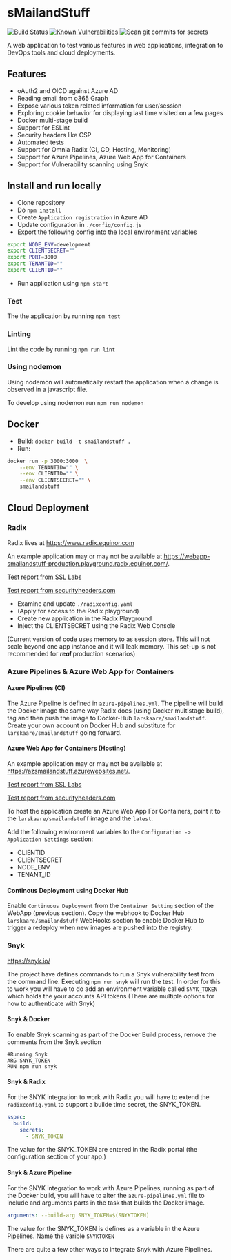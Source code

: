 # sMailandStuff

[![Build Status](https://lksk.visualstudio.com/sMailandStuff/_apis/build/status/larskaare.sMailandStuff?branchName=master)](https://lksk.visualstudio.com/sMailandStuff/_build/latest?definitionId=1&branchName=master)
[![Known Vulnerabilities](https://snyk.io/test/github/larskaare/smailandstuff/badge.svg)](https://snyk.io/test/github/larskaare/smailandstuff)
![Scan git commits for secrets](https://github.com/larskaare/sMailandStuff/workflows/Scan%20git%20commits%20for%20secrets/badge.svg)

A web application to test various features in web applications, integration to DevOps tools and cloud deployments.

## Features

- oAuth2 and OICD against Azure AD
- Reading email from o365 Graph
- Expose various token related information for user/session
- Exploring cookie behavior for displaying last time visited on a few pages
- Docker multi-stage build
- Support for ESLint
- Security headers like CSP
- Automated tests
- Support for Omnia Radix (CI, CD, Hosting, Monitoring)
- Support for Azure Pipelines, Azure Web App for Containers
- Support for Vulnerability scanning using Snyk

## Install and run locally

- Clone repository
- Do `npm install`
- Create `Application registration` in Azure AD
- Update configuration in `./config/config.js`
- Export the following config into the local environment variables

```bash
export NODE_ENV=development
export CLIENTSECRET=""
export PORT=3000
export TENANTID=""
export CLIENTID=""
```

- Run application using `npm start`

### Test

The the application by running `npm test`

### Linting

Lint the code by running `npm run lint`

### Using nodemon

Using nodemon will automatically restart the application when a change is observed in a javascript file.

To develop using nodemon run `npm run nodemon`

## Docker

- Build: `docker build -t smailandstuff .`
- Run:

```bash
docker run -p 3000:3000  \
    --env TENANTID="" \
    --env CLIENTID="" \
    --env CLIENTSECRET="" \
    smailandstuff
```

## Cloud Deployment

### Radix

Radix lives at <https://www.radix.equinor.com>

An example application may or may not be available at <https://webapp-smailandstuff-production.playground.radix.equinor.com/>.

[Test report from SSL Labs](https://www.ssllabs.com/ssltest/analyze.html?d=webapp-smailandstuff-production.playground.radix.equinor.com)

[Test report from securityheaders.com](https://securityheaders.com/?q=https%3A%2F%2Fwebapp-smailandstuff-production.playground.radix.equinor.com&followRedirects=on)

- Examine and update `./radixconfig.yaml`
- (Apply for access to the Radix playground)
- Create new application in the Radix Playground
- Inject the CLIENTSECRET using the Radix Web Console

(Current version of code uses memory to as session store. This will not scale beyond one app instance and it will leak memory. This set-up is not recommended for ***real*** production scenarios)

### Azure Pipelines & Azure Web App for Containers

#### Azure Pipelines (CI)

The Azure Pipeline is defined in `azure-pipelines.yml`. The pipeline will build the Docker image the same way Radix does (using Docker multistage build), tag and then push the image to Docker-Hub `larskaare/smailandstuff`. Create your own account on Docker Hub and substitute for `larskaare/smailandstuff` going forward.

#### Azure Web App for Containers (Hosting)

An example application may or may not be available at <https://azsmailandstuff.azurewebsites.net/>.

[Test report from SSL Labs](https://www.ssllabs.com/ssltest/analyze.html?d=azsmailandstuff.azurewebsites.net)

[Test report from securityheaders.com](https://securityheaders.com/?q=https%3A%2F%2Fazsmailandstuff.azurewebsites.net&followRedirects=on)

To host the application create an Azure Web App For Containers, point it to the `larskaare/smailandstuff` image and the `latest`.

Add the following environment variables to the `Configuration -> Application Settings` section:
- CLIENTID
- CLIENTSECRET
- NODE_ENV
- TENANT_ID

#### Continous Deployment using Docker Hub 

Enable `Continuous Deployment` from the `Container Setting` section of the WebApp (previous section). Copy the webhook to Docker Hub `larskaare/smailandstuff` WebHooks section to enable Docker Hub to trigger a redeploy when new images are pushed into the registry.

### Snyk

https://snyk.io/

The project have defines commands to run a Snyk vulnerability test from the command line. Executing `npm run snyk` will run the test. In order for this to work you will have to do add an environment variable called `SNYK_TOKEN` which holds the your accounts API tokens (There are multiple options for how to authenticate with Snyk)

#### Snyk & Docker

To enable Snyk scanning as part of the Docker Build process, remove the comments from the Snyk section

```Docker
#Running Snyk
ARG SNYK_TOKEN
RUN npm run snyk
```

#### Snyk & Radix

For the SNYK integration to work with Radix you will have to extend the `radixconfig.yaml` to support a builde time secret, the SNYK_TOKEN.

```yaml
sspec:
  build:
    secrets:
      - SNYK_TOKEN
```

The value for the SNYK_TOKEN are entered in the Radix portal (the configuration section of your app.)

#### Snyk & Azure Pipeline

For the SNYK integration to work with Azure Pipelines, running as part of the Docker build, you will have to alter the `azure-pipelines.yml` file to include and arguments parts in the task that builds the Docker image.

```yaml
arguments: --build-arg SNYK_TOKEN=$(SNYKTOKEN)
```

The value for the SNYK_TOKEN is defines as a variable in the Azure Pipelines. Name the varible `SNYKTOKEN`

There are quite a few other ways to integrate Snyk with Azure Pipelines.
